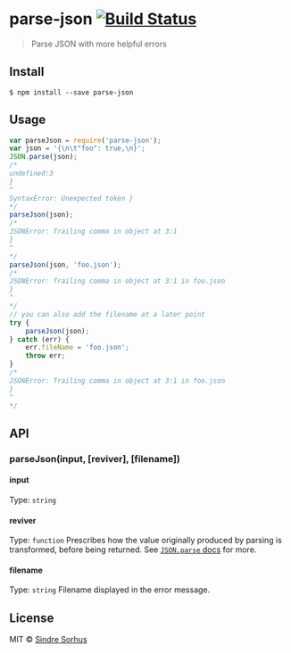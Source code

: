 # parse-json [![Build Status](https://travis-ci.org/sindresorhus/parse-json.svg?branch=master)](https://travis-ci.org/sindresorhus/parse-json)
> Parse JSON with more helpful errors
## Install
```
$ npm install --save parse-json
```
## Usage
```js
var parseJson = require('parse-json');
var json = '{\n\t"foo": true,\n}';
JSON.parse(json);
/*
undefined:3
}
^
SyntaxError: Unexpected token }
*/
parseJson(json);
/*
JSONError: Trailing comma in object at 3:1
}
^
*/
parseJson(json, 'foo.json');
/*
JSONError: Trailing comma in object at 3:1 in foo.json
}
^
*/
// you can also add the filename at a later point
try {
	parseJson(json);
} catch (err) {
	err.fileName = 'foo.json';
	throw err;
}
/*
JSONError: Trailing comma in object at 3:1 in foo.json
}
^
*/
```
## API
### parseJson(input, [reviver], [filename])
#### input
Type: `string`
#### reviver
Type: `function`
Prescribes how the value originally produced by parsing is transformed, before being returned. See [`JSON.parse` docs](https://developer.mozilla.org/en-US/docs/Web/JavaScript/Reference/Global_Objects/JSON/parse#Using_the_reviver_parameter
) for more.
#### filename
Type: `string`
Filename displayed in the error message.
## License
MIT © [Sindre Sorhus](http://sindresorhus.com)
